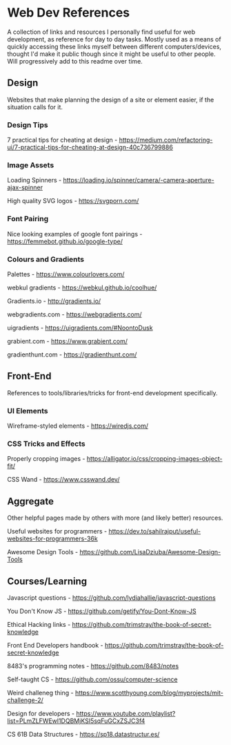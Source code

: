 # Web Dev References

A collection of links and resources I personally find useful for web development, as reference for day to day tasks. Mostly used as a means of quickly accessing these links myself between different computers/devices, thought I'd make it public though since it might be useful to other people. Will progressively add to this readme over time.

## Design

Websites that make planning the design of a site or element easier, if the situation calls for it.

### Design Tips

7 practical tips for cheating at design - https://medium.com/refactoring-ui/7-practical-tips-for-cheating-at-design-40c736799886

### Image Assets

Loading Spinners - https://loading.io/spinner/camera/-camera-aperture-ajax-spinner

High quality SVG logos - https://svgporn.com/

### Font Pairing

Nice looking examples of google font pairings - https://femmebot.github.io/google-type/

### Colours and Gradients

Palettes - https://www.colourlovers.com/

webkul gradients - https://webkul.github.io/coolhue/

Gradients.io - http://gradients.io/

webgradients.com - https://webgradients.com/

uigradients - https://uigradients.com/#NoontoDusk

grabient.com - https://www.grabient.com/

gradienthunt.com - https://gradienthunt.com/

## Front-End

References to tools/libraries/tricks for front-end development specifically.

### UI Elements

Wireframe-styled elements - https://wiredjs.com/

### CSS Tricks and Effects

Properly cropping images - https://alligator.io/css/cropping-images-object-fit/

CSS Wand - https://www.csswand.dev/

## Aggregate

Other helpful pages made by others with more (and likely better) resources.

Useful websites for programmers - https://dev.to/sahilrajput/useful-websites-for-programmers-36k

Awesome Design Tools - https://github.com/LisaDziuba/Awesome-Design-Tools

## Courses/Learning

Javascript questions - https://github.com/lydiahallie/javascript-questions

You Don't Know JS - https://github.com/getify/You-Dont-Know-JS

Ethical Hacking links - https://github.com/trimstray/the-book-of-secret-knowledge

Front End Developers handbook - https://github.com/trimstray/the-book-of-secret-knowledge

8483's programming notes - https://github.com/8483/notes

Self-taught CS - https://github.com/ossu/computer-science

Weird challeneg thing - https://www.scotthyoung.com/blog/myprojects/mit-challenge-2/

Design for developers - https://www.youtube.com/playlist?list=PLmZLFWEwl1DQBMjKSI5sqFuGCxZSJC3f4

CS 61B Data Structures - https://sp18.datastructur.es/
